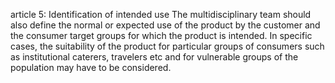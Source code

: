article 5: Identification of intended use
The multidisciplinary team should also define the normal or expected use of the product by the customer and the consumer target groups for which the product is intended. In specific cases, the suitability of the product for particular groups of consumers such as institutional caterers, travelers etc and for vulnerable groups of the population may have to be considered.
<ul>
</ul>